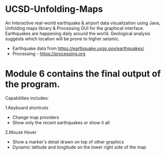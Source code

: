 # UCSD-Unfolding-Maps
An Interactive real-world earthquake &amp; airport data visualization using Java, Unfolding maps library &amp; Processing GUI for the graphical interface. Earthquakes are happening daily around the world. Geological analysis suggests which location will be prone to higher seismic.

- Earthquake data from https://earthquake.usgs.gov/earthquakes/
- Processing - https://processing.org


# Module 6 contains the final output of the program.

Capabilities includes:

1.Keyboard shortcuts

- Change map providers
- Show only the recent earthquakes or show it all

2.Mouse Hover

- Show a marker's detail drawn on top of other graphics
- Dynamic latitude and longitude on the lower right side of the map

